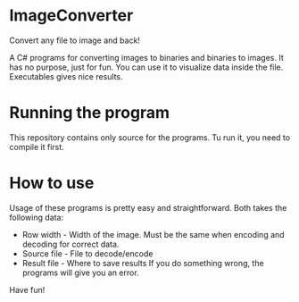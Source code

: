 # ImageConverter
Convert any file to image and back!

A C# programs for converting images to binaries and binaries to images. It has no purpose, just for fun. You can use it to visualize data inside the file. 
Executables gives nice results.

# Running the program
This repository contains only source for the programs. Tu run it, you need to compile it first.

# How to use
Usage of these programs is pretty easy and straightforward. Both takes the following data:
 - Row width - Width of the image. Must be the same when encoding and decoding for correct data.
 - Source file - File to decode/encode
 - Result file - Where to save results
If you do something wrong, the programs will give you an error.

Have fun!
